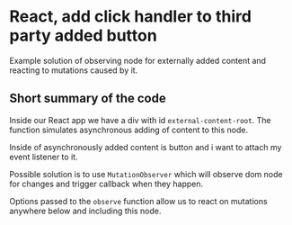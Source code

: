 # React, add click handler to third party added button

Example solution of observing node for externally added content and reacting to mutations caused by it.

## Short summary of the code

Inside our React app we have a div with id `external-content-root`. The function simulates asynchronous adding of content to this node.

Inside of asynchronously added content is button and i want to attach my event listener to it.

Possible solution is to use `MutationObserver` which will observe dom node for changes and trigger callback when they happen.

Options passed to the `observe` function allow us to react on mutations anywhere below and including this node.
